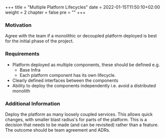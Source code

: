 +++
title = "Multiple Platform Lifecycles"
date = 2022-01-15T11:50:10+02:00
weight = 2
chapter = false
pre = "<b></b>"
+++

### Motivation

Agree with the team if a monolithic or decoupled platform deployed is best for the initial phase of the project.

### Requirements

* Platform deployed as multiple components, these should be defined e.g.
  * Base Infra
  * Each platform component has its own lifecycle.
* Clearly defined interfaces between the components 
* Ability to deploy the components independently i.e. avoid a distributed monolith

### Additional Information

Deploy the platform as many loosely coupled services. 
This allows quick changes, with smaller blast radius's for parts of the platform.
This is a decision that needs to be made (and can be revisited) rather than a feature.
The outcome should be team agreement and ADRs.


